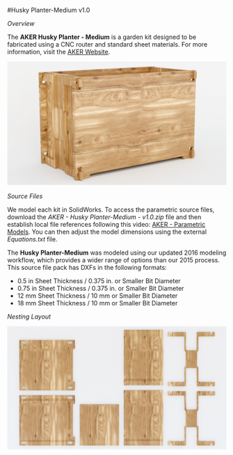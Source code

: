 #Husky Planter-Medium v1.0

*Overview*

The **AKER Husky Planter - Medium** is a garden kit designed to be fabricated using a CNC router and standard sheet materials. For more information, visit the [AKER Website](http://www.akerkits.com).

![Husky Planter-Medium](https://github.com/AKERKits/Husky-Planter-Medium/blob/master/Images/AKER%20-%20Husky%20Planter-Medium%20-%20v1.0%20-%20Master%20Assembly%20Cropped-min.jpg)

*Source Files*

We model each kit in SolidWorks. To access the parametric source files, download the *AKER - Husky Planter-Medium - v1.0.zip* file and then establish local file references following this video: [AKER - Parametric Models](https://www.youtube.com/watch?v=Ewdrlv4nSA0). You can then adjust the model dimensions using the external *Equations.txt* file.

The **Husky Planter-Medium** was modeled using our updated 2016 modeling workflow, which provides a wider range of options than our 2015 process. This source file pack has DXFs in the following formats:

 * 0.5 in Sheet Thickness / 0.375 in. or Smaller Bit Diameter
 * 0.75 in Sheet Thickness / 0.375 in. or Smaller Bit Diameter
 * 12 mm Sheet Thickness / 10 mm or Smaller Bit Diameter
 * 18 mm Sheet Thickness / 10 mm or Smaller Bit Diameter

*Nesting Layout*

![Husky Planter-Medium](https://github.com/AKERKits/Husky-Planter-Medium/blob/master/Images/AKER%20-%20Husky%20Planter%20-%20v1.0%20-%20Nesting%20Assembly%20Cropped-min.jpg)

